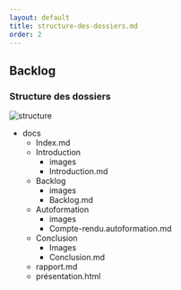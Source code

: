 ```yaml
---
layout: default
title: structure-des-dossiers.md
order: 2
---
```

<!--  -->

## Backlog

<!-- new slide -->

### Structure des dossiers

![structure]({{site.baseurl}}/docs/backlog/images/structer.jpg)

<!-- note -->
- docs
  - Index.md
  - Introduction
    - images
    - Introduction.md
  - Backlog
    - images
    - Backlog.md
  - Autoformation 
    - images 
    - Compte-rendu.autoformation.md
  - Conclusion
    - Images
    - Conclusion.md
  -  rapport.md
  -  présentation.html

<!-- new slide -->